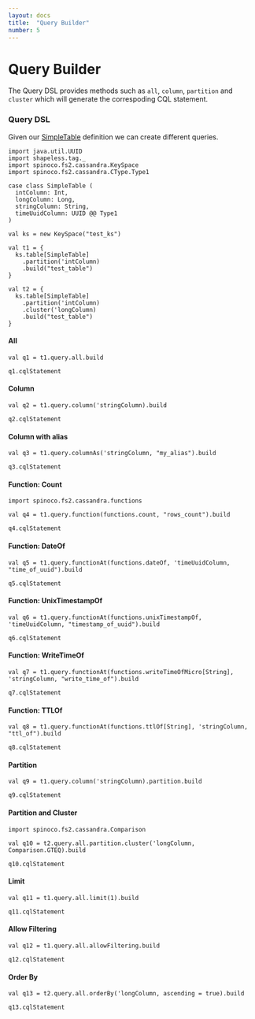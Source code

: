 ```yaml
---
layout: docs
title:  "Query Builder"
number: 5
---
```


# Query Builder

The Query DSL provides methods such as `all`, `column`, `partition` and `cluster` which will generate the correspoding CQL statement.

### Query DSL

Given our [SimpleTable](./table) definition we can create different queries.

```tut:book:invisible
import java.util.UUID
import shapeless.tag._
import spinoco.fs2.cassandra.KeySpace
import spinoco.fs2.cassandra.CType.Type1

case class SimpleTable (
  intColumn: Int,
  longColumn: Long,
  stringColumn: String,
  timeUuidColumn: UUID @@ Type1
)

val ks = new KeySpace("test_ks")

val t1 = {
  ks.table[SimpleTable]
    .partition('intColumn)
    .build("test_table")
}

val t2 = {
  ks.table[SimpleTable]
    .partition('intColumn)
    .cluster('longColumn)
    .build("test_table")
}
```

#### All

```tut:book:silent
val q1 = t1.query.all.build
```

```tut:book
q1.cqlStatement
```

#### Column

```tut:book:silent
val q2 = t1.query.column('stringColumn).build
```

```tut:book
q2.cqlStatement
```

#### Column with alias

```tut:book:silent
val q3 = t1.query.columnAs('stringColumn, "my_alias").build
```

```tut:book
q3.cqlStatement
```

#### Function: Count

```tut:book:silent
import spinoco.fs2.cassandra.functions

val q4 = t1.query.function(functions.count, "rows_count").build
```

```tut:book
q4.cqlStatement
```

#### Function: DateOf

```tut:book:silent
val q5 = t1.query.functionAt(functions.dateOf, 'timeUuidColumn, "time_of_uuid").build
```

```tut:book
q5.cqlStatement
```

#### Function: UnixTimestampOf

```tut:book:silent
val q6 = t1.query.functionAt(functions.unixTimestampOf, 'timeUuidColumn, "timestamp_of_uuid").build
```

```tut:book
q6.cqlStatement
```

#### Function: WriteTimeOf

```tut:book:silent
val q7 = t1.query.functionAt(functions.writeTimeOfMicro[String], 'stringColumn, "write_time_of").build
```

```tut:book
q7.cqlStatement
```

#### Function: TTLOf

```tut:book:silent
val q8 = t1.query.functionAt(functions.ttlOf[String], 'stringColumn, "ttl_of").build
```

```tut:book
q8.cqlStatement
```

#### Partition

```tut:book:silent
val q9 = t1.query.column('stringColumn).partition.build
```

```tut:book
q9.cqlStatement
```

#### Partition and Cluster

```tut:book:silent
import spinoco.fs2.cassandra.Comparison

val q10 = t2.query.all.partition.cluster('longColumn, Comparison.GTEQ).build
```

```tut:book
q10.cqlStatement
```

#### Limit

```tut:book:silent
val q11 = t1.query.all.limit(1).build
```

```tut:book
q11.cqlStatement
```

#### Allow Filtering

```tut:book:silent
val q12 = t1.query.all.allowFiltering.build
```

```tut:book
q12.cqlStatement
```

#### Order By

```tut:book:silent
val q13 = t2.query.all.orderBy('longColumn, ascending = true).build
```

```tut:book
q13.cqlStatement
```


